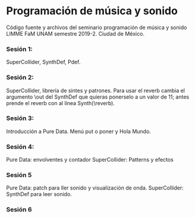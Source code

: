 # Programación de música y sonido
Código fuente y archivos del seminario programación de música y sonido LIMME FaM UNAM semestre 2019-2. Ciudad de México.

### Sesión 1: 
SuperCollider, SynthDef, Pdef.

### Sesión 2: 
SuperCollider, librería de sintes y patrones. Para usar el reverb cambia el argumento \out del SynthDef que quieras ponerselo a un valor de 11; antes prende el reverb con al línea Synth(\reverb).

### Sesión 3:
Introducción a Pure Data. Menú put o poner y Hola Mundo.

### Sesión 4:
Pure Data: envolventes y contador
SuperCollider: Patterns y efectos

### Sesión 5
Pure Data: patch para ller sonido y visualización de onda.
SuperCollider: SynthDef para leer sonido.

### Sesión 6
